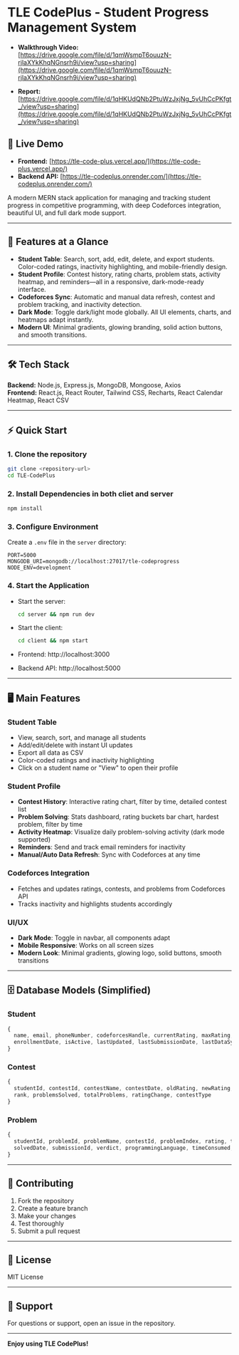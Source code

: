 # TLE CodePlus - Student Progress Management System


- **Walkthrough Video:** [https://drive.google.com/file/d/1qmWsmpT6ouuzN-rjlaXYkKhqNGnsrh9i/view?usp=sharing](https://drive.google.com/file/d/1qmWsmpT6ouuzN-rjlaXYkKhqNGnsrh9i/view?usp=sharing)

- **Report:** [https://drive.google.com/file/d/1qHKUdQNb2PtuWzJxjNg_5vUhCcPKfgt_/view?usp=sharing](https://drive.google.com/file/d/1qHKUdQNb2PtuWzJxjNg_5vUhCcPKfgt_/view?usp=sharing)


## 🚀 Live Demo

- **Frontend:** [https://tle-code-plus.vercel.app/](https://tle-code-plus.vercel.app/)
- **Backend API:** [https://tle-codeplus.onrender.com/](https://tle-codeplus.onrender.com/)



A modern MERN stack application for managing and tracking student progress in competitive programming, with deep Codeforces integration, beautiful UI, and full dark mode support.

---

## 🚀 Features at a Glance

- **Student Table**: Search, sort, add, edit, delete, and export students. Color-coded ratings, inactivity highlighting, and mobile-friendly design.
- **Student Profile**: Contest history, rating charts, problem stats, activity heatmap, and reminders—all in a responsive, dark-mode-ready interface.
- **Codeforces Sync**: Automatic and manual data refresh, contest and problem tracking, and inactivity detection.
- **Dark Mode**: Toggle dark/light mode globally. All UI elements, charts, and heatmaps adapt instantly.
- **Modern UI**: Minimal gradients, glowing branding, solid action buttons, and smooth transitions.

---

## 🛠️ Tech Stack

**Backend:** Node.js, Express.js, MongoDB, Mongoose, Axios  
**Frontend:** React.js, React Router, Tailwind CSS, Recharts, React Calendar Heatmap, React CSV

---

## ⚡ Quick Start

### 1. Clone the repository
```bash
git clone <repository-url>
cd TLE-CodePlus
```

### 2. Install Dependencies in both cliet and server
```bash
npm install
```

### 3. Configure Environment
Create a `.env` file in the `server` directory:
```env
PORT=5000
MONGODB_URI=mongodb://localhost:27017/tle-codeprogress
NODE_ENV=development
```

### 4. Start the Application
- Start the server:
  ```bash
  cd server && npm run dev
  ```
- Start the client:
  ```bash
  cd client && npm start
  ```

- Frontend: http://localhost:3000
- Backend API: http://localhost:5000

---

## 🖥️ Main Features

### Student Table
- View, search, sort, and manage all students
- Add/edit/delete with instant UI updates
- Export all data as CSV
- Color-coded ratings and inactivity highlighting
- Click on a student name or "View" to open their profile

### Student Profile
- **Contest History**: Interactive rating chart, filter by time, detailed contest list
- **Problem Solving**: Stats dashboard, rating buckets bar chart, hardest problem, filter by time
- **Activity Heatmap**: Visualize daily problem-solving activity (dark mode supported)
- **Reminders**: Send and track email reminders for inactivity
- **Manual/Auto Data Refresh**: Sync with Codeforces at any time

### Codeforces Integration
- Fetches and updates ratings, contests, and problems from Codeforces API
- Tracks inactivity and highlights students accordingly

### UI/UX
- **Dark Mode**: Toggle in navbar, all components adapt
- **Mobile Responsive**: Works on all screen sizes
- **Modern Look**: Minimal gradients, glowing logo, solid buttons, smooth transitions

---

## 🗄️ Database Models (Simplified)

### Student
```js
{
  name, email, phoneNumber, codeforcesHandle, currentRating, maxRating,
  enrollmentDate, isActive, lastUpdated, lastSubmissionDate, lastDataSync
}
```
### Contest
```js
{
  studentId, contestId, contestName, contestDate, oldRating, newRating,
  rank, problemsSolved, totalProblems, ratingChange, contestType
}
```
### Problem
```js
{
  studentId, problemId, problemName, contestId, problemIndex, rating, tags,
  solvedDate, submissionId, verdict, programmingLanguage, timeConsumed, memoryConsumed, points
}
```

---

## 🤝 Contributing
1. Fork the repository
2. Create a feature branch
3. Make your changes
4. Test thoroughly
5. Submit a pull request

---

## 📄 License
MIT License

---

## 💬 Support
For questions or support, open an issue in the repository.

---

**Enjoy using TLE CodePlus!** 
